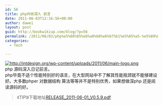 ```yaml
---
id: 56
title: php内核深入 前言
date: 2011-06-03T12:16:56+00:00
author: dawei
layout: post
guid: http://bookwikiup.com/blog/?p=56
permalink: /2011/06/03/php%e5%86%85%e6%a0%b8%e6%b7%b1%e5%85%a5-%e5%89%8d%e8%a8%80/
categories:
  - Tech

---
```

[](/wp-content/uploads/2011/06/main-logo.png)<a href="/wp-content/uploads/2011/06/main-logo.png" target="_blank"><img id="" src="http://m1.img.libdd.com/farm3/d/2012/0306/12/DOWNLOADFAILAAAAAAAAAAAAAAAAAAAA_B500_900_200_80.PNG" alt="http://intdesign.org/wp-content/uploads/2011/06/main-logo.png" /></a>  
php 源码深入日记前言。  
php毕竟不适个性能特别好的语言，在大型网站中不了解其性能瓶颈就不能够建设好。大多数phper 对数据结构 算法等等并不是特别优秀，如果想做深php 还是阅读源码的好。  


> 《TIPI》下载地址[RELEASE\_2011-06-01\_V0.5.9.pdf](http://www.php-internal.com/releases/RELEASE_2011-06-01_V0.5.9.pdf)</p>
